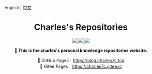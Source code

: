 English | [中文](./README.md)

<h1 align="center">Charles's Repositories</h1>
<p align="center">
	<a href="http://creativecommons.org/licenses/by-sa/4.0/" target="_blank">
		<img src="https://img.shields.io/badge/Post%20License-CC%204.0%20BY--SA-blue.svg">
	</a>
    <a href="https://github.com/Charles7c/charles7c.github.io/blob/main/LICENSE" target="_blank">
		<img src="https://img.shields.io/badge/Code%20License-MIT-blue.svg">
	</a>
	<a href="https://github.com/Charles7c/charles7c.github.io/actions/workflows/deploy-pages.yml" target="_blank">
		<img src="https://github.com/Charles7c/charles7c.github.io/actions/workflows/deploy-pages.yml/badge.svg">
	</a>
</p>
<p align="center">
	📝 <strong>This is the charles's personal knowledge repositories website.</strong>
</p>
<p align="center">
	🐢 GitHub Pages：<a href="https://blog.charles7c.top">https://blog.charles7c.top</a><br> 
	🐇 Gitee Pages：<a href="https://charles7c.gitee.io">https://charles7c.gitee.io</a> 
</p>


